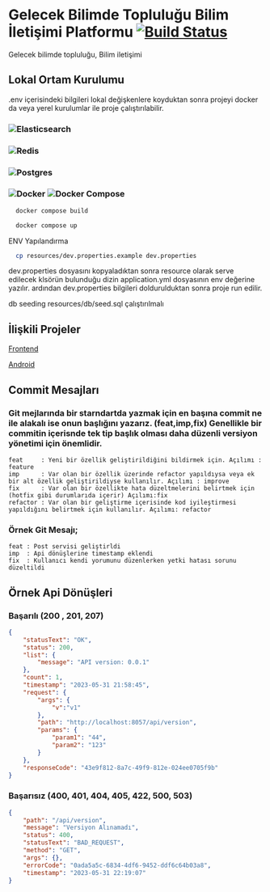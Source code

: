 # Gelecek Bilimde Topluluğu Bilim İletişimi Platformu [![Build Status](https://github.com/spring-projects/spring-petclinic/actions/workflows/maven-build.yml/badge.svg)](https://github.com/spring-projects/spring-petclinic/actions/workflows/maven-build.yml)

Gelecek bilimde topluluğu, Bilim iletişimi 

## Lokal Ortam Kurulumu

.env içerisindeki bilgileri lokal değişkenlere koyduktan sonra projeyi docker da veya yerel kurulumlar ile proje çalıştırılabilir.

###  ![Elasticsearch](https://img.shields.io/badge/Elasticsearch-=&nbsp;&nbsp;&nbsp;v8.1.0-green) 
###  ![Redis](https://img.shields.io/badge/Redis-=&nbsp;&nbsp;v6.2.7-green)
###  ![Postgres](https://img.shields.io/badge/Postgres-=&nbsp;&nbsp;v15.3-green)
###  ![Docker](https://img.shields.io/badge/Docker-=&nbsp;&nbsp;v20.10.22-green) ![Docker Compose](https://img.shields.io/badge/Docker&nbsp;Compose-=&nbsp;&nbsp;v2.15.1-green)

```bash
  docker compose build
```

```bash
  docker compose up
```


ENV Yapılandırma

```bash
  cp resources/dev.properties.example dev.properties
```
dev.properties dosyasını kopyaladıktan sonra resource olarak serve edilecek klsörün bulunduğu dizin application.yml dosyasının env değerine yazılır.
ardından dev.properties bilgileri doldurulduktan sonra proje run edilir.

db seeding 
resources/db/seed.sql çalıştırılmalı


## İlişkili Projeler

[Frontend](https://github.com/gelecekbilimde/gelecek-bilimde-frontend)

[Android](https://github.com/gelecekbilimde/Android-Application)


## Commit Mesajları
### Git mejlarında bir starndartda yazmak için en başına commit ne ile alakalı ise onun başlığını yazarız. (feat,imp,fix) Genellikle bir commitin içerisnde tek tip başlık olması daha düzenli versiyon yönetimi için önemlidir.
```text
feat     : Yeni bir özellik geliştirildiğini bildirmek için. Açılımı : feature 
imp      : Var olan bir özellik üzerinde refactor yapıldıysa veya ek bir alt özellik geliştirildiyse kullanılır. Açılımı : improve
fix      : Var olan bir özellikte hata düzeltmelerini belirtmek için (hotfix gibi durumlarıda içerir) Açılımı:fix
refactor : Var olan bir geliştirme içerisinde kod iyileştirmesi yapıldığını belirtmek için kullanılır. Açılımı: refactor
```

### Örnek Git Mesajı;
```text
feat : Post servisi geliştirldi
imp  : Api dönüşlerine timestamp eklendi
fix  : Kullanıcı kendi yorumunu düzenlerken yetki hatası sorunu düzeltildi
```

## Örnek Api Dönüşleri 
### Başarılı (200 , 201, 207)
``` json
{
    "statusText": "OK",
    "status": 200,
    "list": {
        "message": "API version: 0.0.1"
    },
    "count": 1,
    "timestamp": "2023-05-31 21:58:45",
    "request": {
        "args": {
            "v":"v1"
        },
        "path": "http://localhost:8057/api/version",
        "params": {
            "param1": "44",
            "param2": "123"
        }
    },
    "responseCode": "43e9f812-8a7c-49f9-812e-024ee0705f9b"
}
```
### Başarısız (400, 401, 404, 405, 422, 500, 503)
``` json
{
    "path": "/api/version",
    "message": "Versiyon Alınamadı",
    "status": 400,
    "statusText": "BAD_REQUEST",
    "method": "GET",
    "args": {},
    "errorCode": "0ada5a5c-6834-4df6-9452-ddf6c64b03a8",
    "timestamp": "2023-05-31 22:19:07"
}
```
